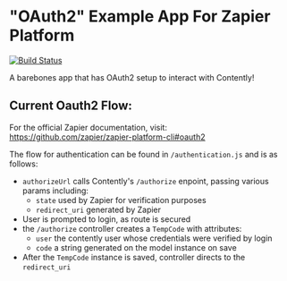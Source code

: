 # "OAuth2" Example App For Zapier Platform

[![Build Status](https://travis-ci.org/zapier/zapier-platform-example-app-oauth2.svg?branch=master)](https://travis-ci.org/zapier/zapier-platform-example-app-oauth2)

A barebones app that has OAuth2 setup to interact with Contently!

## Current Oauth2 Flow:

For the official Zapier documentation, visit: https://github.com/zapier/zapier-platform-cli#oauth2

The flow for authentication can be found in `/authentication.js` and is as follows:

- `authorizeUrl` calls Contently's `/authorize` enpoint, passing various params including:
  -  `state` used by Zapier for verification purposes
  - `redirect_uri` generated by Zapier
- User is prompted to login, as route is secured
- the `/authorize` controller creates a `TempCode` with attributes:
  - `user` the contently user whose credentials were verified by login
  - `code` a string generated on the model instance on save
- After the `TempCode` instance is saved, controller directs to the `redirect_uri`

